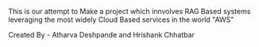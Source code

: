 This is our attempt to Make a project which innvolves RAG Based systems leveraging the most widely Cloud Based services in the world "AWS"

Created By - Atharva Deshpande and Hrishank Chhatbar